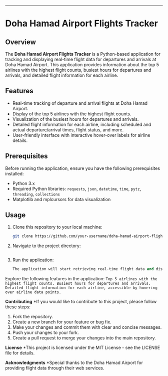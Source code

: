 ---

# Doha Hamad Airport Flights Tracker

## Overview

The **Doha Hamad Airport Flights Tracker** is a Python-based application for tracking and displaying real-time flight data for departures and arrivals at Doha Hamad Airport. This application provides information about the top 5 airlines with the highest flight counts, busiest hours for departures and arrivals, and detailed flight information for each airline.

## Features

- Real-time tracking of departure and arrival flights at Doha Hamad Airport.
- Display of the top 5 airlines with the highest flight counts.
- Visualization of the busiest hours for departures and arrivals.
- Detailed flight information for each airline, including scheduled and actual departure/arrival times, flight status, and more.
- User-friendly interface with interactive hover-over labels for airline details.

## Prerequisites

Before running the application, ensure you have the following prerequisites installed:

- Python 3.x
- Required Python libraries: `requests`, `json`, `datetime`, `time`, `pytz`, `threading`, `collections`
- Matplotlib and mplcursors for data visualization

## Usage

1. Clone this repository to your local machine:

   ```bash
   git clone https://github.com/your-username/doha-hamad-airport-flights-tracker.git


2. Navigate to the project directory:
    ```cd doha-hamad-airport-flights-tracker

3. Run the application:
    ```python main.py
    The application will start retrieving real-time flight data and display it in a graphical user interface.

Explore the following features in the application:
    ```
    Top 5 airlines with the highest flight counts.
    Busiest hours for departures and arrivals.
    Detailed flight information for each airline, accessible by hovering over airline data points.
    ```

**Contributing**
*If you would like to contribute to this project, please follow these steps:

1. Fork the repository.
2. Create a new branch for your feature or bug fix.
3. Make your changes and commit them with clear and concise messages.
4. Push your changes to your fork.
5. Create a pull request to merge your changes into the main repository.


**License**
*This project is licensed under the MIT License - see the LICENSE file for details.

**Acknowledgments**
*Special thanks to the Doha Hamad Airport for providing flight data through their web services.